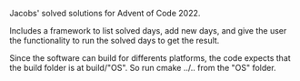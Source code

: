 
Jacobs' solved solutions for Advent of Code 2022.

Includes a framework to list solved days, add new days, and give the user the functionality to run the solved days to get the result.

Since the software can build for differents platforms, the code expects that the build folder is at build/"OS".
So run cmake ../.. from the "OS" folder.